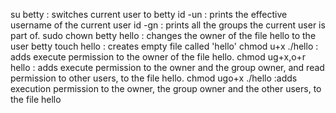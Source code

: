 su betty : switches current user to betty
id -un   : prints the effective username of the current user
id -gn   : prints all the groups the current user is part of.
sudo chown betty hello :  changes the owner of the file hello to the user betty
touch hello : creates empty file called 'hello'
chmod u+x ./hello : adds execute permission to the owner of the file hello.
chmod ug+x,o+r  hello : adds execute permission to the owner and the group owner, and read permission to other users, to the file hello.
chmod ugo+x ./hello :adds execution permission to the owner, the group owner and the other users, to the file hello
